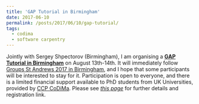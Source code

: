 ```yaml
---
title: 'GAP Tutorial in Birmingham'
date: 2017-06-10
permalink: /posts/2017/06/10/gap-tutorial/
tags:
  - codima
  - software carpentry
---
```

Jointly with Sergey Shpectorov (Birmingham), I am organising a 
**[GAP Tutorial in Birmingham](https://www.codima.ac.uk/gsta2017/)**
on August 13th-14th. It will immediately follow 
[Groups St Andrews 2017 in Birmingham](http://www.groupsstandrews.org/2017/),
and I hope that some participants will be interested to stay for it.
Participation is open to everyone, and there is a limited financial support 
available to PhD students from UK Universities, provided by
[CCP CoDiMa](https://www.codima.ac.uk/). Please see 
*[this page](https://www.codima.ac.uk/gsta2017/)* for further details
and registration link.
